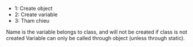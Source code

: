 * 1: Create object
* 2: Create variable
* 3: Tham chieu 

Name is the variable belongs to class, and will not be created if class is not created
Variable can only be called through object (unless through static).

